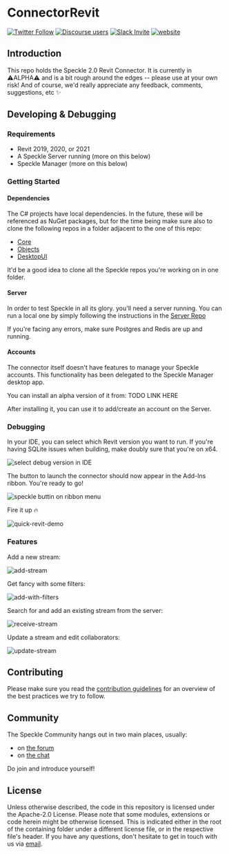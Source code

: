 # ConnectorRevit

[![Twitter Follow](https://img.shields.io/twitter/follow/SpeckleSystems?style=social)](https://twitter.com/SpeckleSystems) [![Discourse users](https://img.shields.io/discourse/users?server=https%3A%2F%2Fdiscourse.speckle.works&style=flat-square)](https://discourse.speckle.works)
[![Slack Invite](https://img.shields.io/badge/-slack-grey?style=flat-square&logo=slack)](https://speckle-works.slack.com/join/shared_invite/enQtNjY5Mzk2NTYxNTA4LTU4MWI5ZjdhMjFmMTIxZDIzOTAzMzRmMTZhY2QxMmM1ZjVmNzJmZGMzMDVlZmJjYWQxYWU0MWJkYmY3N2JjNGI) [![website](https://img.shields.io/badge/www-speckle.systems-royalblue?style=flat-square)](https://speckle.systems)

## Introduction

This repo holds the Speckle 2.0 Revit Connector. It is currently in ⚠ALPHA⚠ and is a bit rough around the edges -- please use at your own risk! And of course, we'd really appreciate any feedback, comments, suggestions, etc ✨

## Developing & Debugging

### Requirements

- Revit 2019, 2020, or 2021
- A Speckle Server running (more on this below)
- Speckle Manager (more on this below)

### Getting Started

#### Dependencies

The C# projects have local dependencies. In the future, these will be referenced as NuGet packages, but for the time being make sure also to clone the following repos in a folder adjacent to the one of this repo:

- [Core](https://github.com/specklesystems/Core)
- [Objects](https://github.com/specklesystems/Objects)
- [DesktopUI](https://github.com/specklesystems/DesktopUI)

It'd be a good idea to clone all the Speckle repos you're working on in one folder.

#### Server

In order to test Speckle in all its glory. you'll need a server running. You can run a local one by simply following the instructions in the [Server Repo](https://github.com/specklesystems/Server)

If you're facing any errors, make sure Postgres and Redis are up and running.

#### Accounts

The connector itself doesn't have features to manage your Speckle accounts. This functionality has been delegated to the Speckle Manager desktop app.

You can install an alpha version of it from: TODO LINK HERE 

After installing it, you can use it to add/create an account on the Server.

### Debugging

In your IDE, you can select which Revit version you want to run. If you're having SQLite issues when building, make doubly sure that you're on x64.

![select debug version in IDE](https://user-images.githubusercontent.com/7717434/97556712-b9bd9200-19d1-11eb-9b4b-8c25832547bd.png)

The button to launch the connector should now appear in the Add-Ins ribbon. You're ready to go!

![speckle buttin on ribbon menu](https://user-images.githubusercontent.com/7717434/97557082-381a3400-19d2-11eb-8d10-13039d5ee7be.png)

Fire it up 🔥

![quick-revit-demo](https://user-images.githubusercontent.com/7717434/97557677-fe95f880-19d2-11eb-8ad3-439f7ad63015.gif)

### Features

Add a new stream:

![add-stream](https://user-images.githubusercontent.com/7717434/97726487-2bc3d300-1ac7-11eb-849e-7aed2d21ec76.gif)

Get fancy with some filters:

![add-with-filters](https://user-images.githubusercontent.com/7717434/97726494-2e262d00-1ac7-11eb-8a55-8a7939c8f378.gif)

Search for and add an existing stream from the server:

![receive-stream](https://user-images.githubusercontent.com/7717434/97726530-3716fe80-1ac7-11eb-9732-19117b5cef27.gif)

Update a stream and edit collaborators:

![update-stream](https://user-images.githubusercontent.com/7717434/97726509-31211d80-1ac7-11eb-945e-67d1ca29c16d.gif)


## Contributing

Please make sure you read the [contribution guidelines](.github/CONTRIBUTING.md) for an overview of the best practices we try to follow.

## Community

The Speckle Community hangs out in two main places, usually:

- on [the forum](https://discourse.speckle.works)
- on [the chat](https://speckle-works.slack.com/join/shared_invite/enQtNjY5Mzk2NTYxNTA4LTU4MWI5ZjdhMjFmMTIxZDIzOTAzMzRmMTZhY2QxMmM1ZjVmNzJmZGMzMDVlZmJjYWQxYWU0MWJkYmY3N2JjNGI)

Do join and introduce yourself!

## License

Unless otherwise described, the code in this repository is licensed under the Apache-2.0 License. Please note that some modules, extensions or code herein might be otherwise licensed. This is indicated either in the root of the containing folder under a different license file, or in the respective file's header. If you have any questions, don't hesitate to get in touch with us via [email](mailto:hello@speckle.systems).